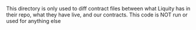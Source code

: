 This directory is only used to diff contract files between what Liquity has in their repo, what they have live, and our contracts. This code is NOT run or used for anything else
